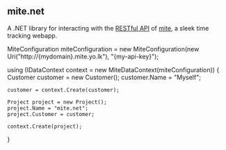 ## mite.net

A .NET library for interacting with the [RESTful API](http://mite.yo.lk/en/api) of [mite](http://mite.yo.lk/en), a sleek time tracking webapp.

  MiteConfiguration miteConfiguration = new MiteConfiguration(new Uri("http://{mydomain}.mite.yo.lk"), "{my-api-key}");
  
  using (IDataContext context = new MiteDataContext(miteConfiguration))
  {
    Customer customer = new Customer();
    customer.Name = "Myself";
    
    customer = context.Create(customer);
      
    Project project = new Project();
    project.Name = "mite.net";
    project.Customer = customer;
    
    context.Create(project);
  }